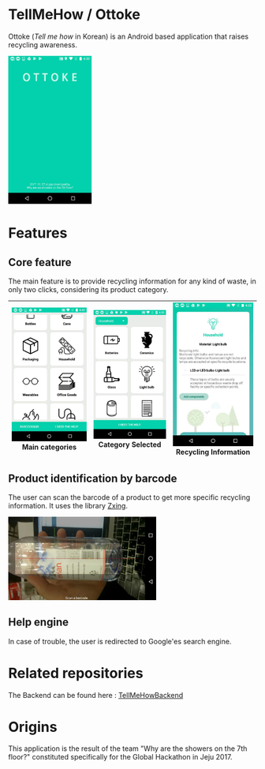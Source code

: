 # TellMeHow / Ottoke

Ottoke (*Tell me how* in Korean) is an Android based application that raises recycling awareness.

<img src="Pictures/SplashScreenOttoke.jpeg" height="300">

# Features
## Core feature
The main feature is to provide recycling information for any kind of waste, in only two clicks, considering its product category.

| ![MainCategories](Pictures/CategoryView.jpeg) Main categories | ![CategorySelected](Pictures/HouseholdView.jpeg) Category Selected | ![RecyclingInformation](Pictures/RecyclingInfoView.jpeg) Recycling Information |
|:---:|:---:|:---:|

## Product identification by barcode
The user can scan the barcode of a product to get more specific recycling information. It uses the library [Zxing](https://github.com/zxing/zxing "Zxing library").

<img src="Pictures/BarCode.jpeg" width="300">

## Help engine
In case of trouble, the user is redirected to Google'es search engine.

# Related repositories
The Backend can be found here : [TellMeHowBackend](https://github.com/hassanabidpk/tellmehow "TellMeHow Django Backend")

# Origins
This application is the result of the team "Why are the showers on the 7th floor?" constituted specifically for the Global Hackathon in Jeju 2017.

